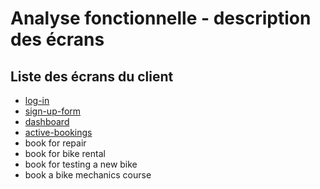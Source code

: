 # Analyse fonctionnelle - description des écrans #
## Liste des écrans du client ## 
- [log-in](02.2.1-log-in.md)
- [sign-up-form](02.2.2-sign-up-form.md)
- [dashboard](02.2.3-dashboard-user-client.md)
- [active-bookings](02.2.4-active-bookings.md)
- book for repair
- book for bike rental
- book for testing a new bike
- book a bike mechanics course 